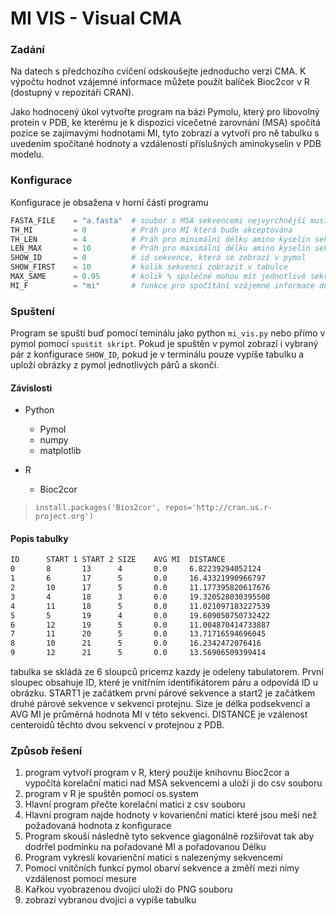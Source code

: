 # MI VIS - Visual CMA

### Zadání 

Na datech s předchozího cvičení odskoušejte jednoducho verzi CMA. K výpočtu hodnot vzájemné informace můžete použít balíček Bioc2cor v R (dostupný v repozitáři CRAN).

Jako hodnocený úkol vytvořte program na bázi Pymolu, který pro libovolný protein v PDB, ke kterému je k dispozici vícečetné zarovnání (MSA) spočítá pozice se zajímavými hodnotami MI, tyto zobrazí a vytvoří pro ně tabulku s uvedením spočítané hodnoty a vzdálenosti příslušných aminokyselin v PDB modelu.

### Konfigurace

Konfigurace je obsažena v horní části programu

```python
FASTA_FILE    = "a.fasta"  # soubor s MSA sekvencemi nejvyrchnější musí být v PDB a komentář musí mít ve formátu >PDBID_CHAIN
TH_MI         = 0          # Práh pro MI která bude akceptována
TH_LEN        = 4          # Práh pro minimální délku amino kyselin sekvence
LEN_MAX       = 10         # Práh pro maximální délku amino kyselin sekvence
SHOW_ID       = 0          # id sekvence, která se zobrazí v pymol
SHOW_FIRST    = 10         # kolik sekvencí zobrazit v tabulce
MAX_SAME      = 0.95       # kolik % společné mohou mít jednotlivé sekvence <0, 1>
MI_F          = "mi"       # funkce pro spočítání vzájemné informace dostupné jsou mi a mip, mip je mi doplněna o normalizaci odstranujici evolucni informaci
```

### Spuštení

Program se spuští buď pomocí teminálu jako python `mi_vis.py` nebo přímo v pymol pomocí `spustit skript`. Pokud je spuštěn v pymol zobrazí i vybraný pár z konfigurace `SHOW_ID`, pokud je v terminálu pouze vypíše tabulku a uploží obrázky z pymol jednotlivých párů a skončí.

#### Závislosti

* Python
    * Pymol
    * numpy
    * matplotlib

* R
    * Bioc2cor

> `install.packages('Bios2cor', repos='http://cran.us.r-project.org')`

#### Popis tabulky

```txt
ID      START 1 START 2 SIZE    AVG MI  DISTANCE
0       8       13      4       0.0     6.82239294052124
1       6       17      5       0.0     16.43321990966797
2       10      17      5       0.0     11.177395820617676
3       4       18      3       0.0     19.320528030395508
4       11      18      5       0.0     11.021097183227539
5       5       19      4       0.0     19.609050750732422
6       12      19      5       0.0     11.004870414733887
7       11      20      5       0.0     13.71716594696045
8       10      21      5       0.0     16.2342472076416
9       12      21      5       0.0     13.56906509399414
```

tabulka se skládá ze 6 sloupců pricemz kazdy je odeleny tabulatorem. První sloupec obsahuje ID, které je vnitřním identifikátorem páru a odpovídá ID u obrázku. START1 je začátkem první párové sekvence a start2 je začátkem druhé párové sekvence v sekvenci protejnu. Size je délka podsekvencí a AVG MI je průměrná hodnota MI v této sekvenci. DISTANCE je vzálenost centeroidů těchto dvou sekvencí v protejnou z PDB.

### Způsob řešení

1. program vytvoří program v R, který použije knihovnu Bioc2cor a vypočítá korelační matici nad MSA sekvencemi a uloží ji do csv souboru
2. program v R je spuštěn pomocí os.system
3. Hlavní program přečte korelační matici z csv souboru
4. Hlavní program najde hodnoty v kovarienční matici které jsou meší než požadovaná hodnota z konfigurace
5. Program skouší následně tyto sekvence giagonálně rozšiřovat tak aby dodrřel podmínku na pořadované MI a pořadovanou Délku
6. Program vykreslí kovarienční matici s nalezenýmy sekvencemi
7. Pomocí vnitčních funkcí pymol obarví sekvence a změří mezi nimy vzdálenost pomocí mesure
8. Kařkou vyobrazenou dvojici uloží do PNG souboru
9. zobrazí vybranou dvojici a vypíše tabulku

